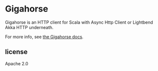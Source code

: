 Gigahorse
==========

Gigahorse is an HTTP client for Scala with Async Http Client or Lightbend Akka HTTP underneath.

For more info, see [the Gigahorse docs][docs].

license
-------

Apache 2.0

  [ahc]: https://github.com/AsyncHttpClient/async-http-client/tree/1.9.x
  [netty]: http://netty.io
  [sslconfig]: https://github.com/typesafehub/ssl-config
  [config]: https://github.com/typesafehub/config
  [docs]: http://eed3si9n.com/gigahorse/

